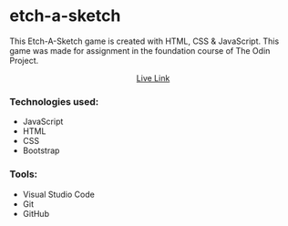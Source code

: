  # etch-a-sketch
This Etch-A-Sketch game is created with HTML, CSS &amp; JavaScript. This game was made for assignment in the foundation course of The Odin Project.

<p align="center">
<a href="https://ruzainachougle18.github.io/etch-a-sketch/" target="_blank">Live Link</a>
</p>

### Technologies used: 
* JavaScript
* HTML
* CSS
* Bootstrap

### Tools:
* Visual Studio Code
* Git
* GitHub
